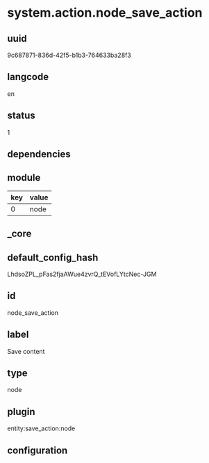 # system.action.node_save_action

## uuid
9c687871-836d-42f5-b1b3-764633ba28f3

## langcode
en

## status
1

## dependencies

## module
|key|value|
|-|-|
|0|node|


## _core

## default_config_hash
LhdsoZPL_pFas2fjaAWue4zvrQ_tEVofLYtcNec-JGM

## id
node_save_action

## label
Save content

## type
node

## plugin
entity:save_action:node

## configuration

